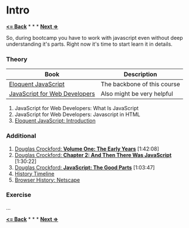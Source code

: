 # Intro

**[<= Back](../../00-bootcamp/06-our-model-of-collaboration/our-model-of-collaboration.md)**		*	*	*	**[Next =>](../00-values-types-operators/values-types-operators.md)**

So, during bootcamp you have to work with javascript even without deep understanding it's parts. Right now it's time to start learn it in details.

### Theory

|    Book                                                           |             Description        |  
| ------------------------------------------------------------------| -------------------------------|
| [Eloquent JavaScript](http://eloquentjavascript.net/)             |  The backbone of this course  |
| [JavaScript for Web Developers](https://it-ebooks.info/book/483/) |  Also might be very helpful   |

1. JavaScript for Web Developers: What Is JavaScript
1. JavaScript for Web Developers: Javascript in HTML
1. [Eloquent JavaScript: Introduction](http://eloquentjavascript.net/00_intro.html)

### Additional

1. [Douglas Crockford: **Volume One: The Early Years**](https://www.youtube.com/watch?v=JxAXlJEmNMg) [1:42:08]
1. [Douglas Crockford: **Chapter 2: And Then There Was JavaScript**](https://www.youtube.com/watch?v=RO1Wnu-xKoY) [1:30:22]
1. [Douglas Crockford: **JavaScript: The Good Parts**](https://www.youtube.com/watch?v=hQVTIJBZook) [1:03:47]
1. [History Timeline](http://nesterone.github.io/myslides/jshistory/)
1. [Browser History: Netscape](http://www.blooberry.com/indexdot/history/netscape.htm)

### Exercise

...

<!--TODO: Setup code linter tools-->
<!--Follow our [Naming Conventions](https://github.com/airbnb/javascript)-->
<!--* use our linter to test that file-->

**[<= Back](../../00-bootcamp/06-our-model-of-collaboration/our-model-of-collaboration.md)**		*	*	*	**[Next =>](../00-values-types-operators/values-types-operators.md)**
